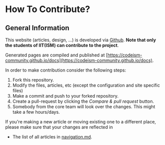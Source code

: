 # How To Contribute?

## General Information

This website (articles, design, ...) is developed via [Github](https://github.com/codeism-community/docs). **Note that only the students of IIT(ISM) can contribute to the project**.

Generated pages are compiled and published at [https://codeism-community.github.io/docs](https://codeism-community.github.io/docs).

In order to make contribution consider the following steps:

1. Fork this repository.
2. Modify the files, articles, etc (except the configuration and site specific files)
3. Make a commit and push to your forked repository.
4. Create a pull-request by clicking the _Compare & pull request_ button.
5. Somebody from the core team will look over the changes. This might take a few hours/days.

If you're making a new article or moving existing one to a different place, please make sure that your changes are reflected in

- The list of all articles in [navigation.md](https://github.com/CodeISM-Community/docs/blob/main/docs/navigation.md).
